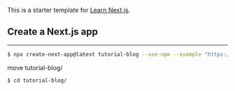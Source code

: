 This is a starter template for [Learn Next.js](https://nextjs.org/learn).

## Create a Next.js app

---

```bash
$ npx create-next-app@latest tutorial-blog --use-npm --example "https://github.com/vercel/next-learn/tree/master/basics/learn-starter"
```

move tutorial-blog/

```bash
$ cd tutorial-blog/
```
